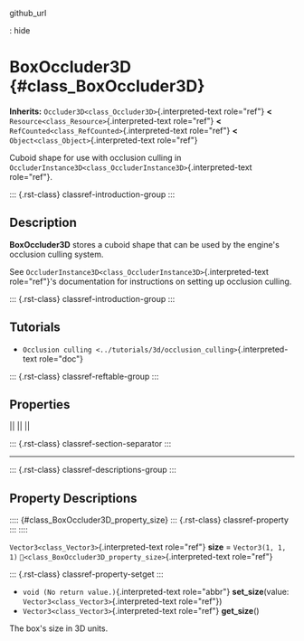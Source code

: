 github_url

:   hide

# BoxOccluder3D {#class_BoxOccluder3D}

**Inherits:** `Occluder3D<class_Occluder3D>`{.interpreted-text
role="ref"} **\<** `Resource<class_Resource>`{.interpreted-text
role="ref"} **\<** `RefCounted<class_RefCounted>`{.interpreted-text
role="ref"} **\<** `Object<class_Object>`{.interpreted-text role="ref"}

Cuboid shape for use with occlusion culling in
`OccluderInstance3D<class_OccluderInstance3D>`{.interpreted-text
role="ref"}.

::: {.rst-class}
classref-introduction-group
:::

## Description

**BoxOccluder3D** stores a cuboid shape that can be used by the
engine\'s occlusion culling system.

See `OccluderInstance3D<class_OccluderInstance3D>`{.interpreted-text
role="ref"}\'s documentation for instructions on setting up occlusion
culling.

::: {.rst-class}
classref-introduction-group
:::

## Tutorials

- `Occlusion culling <../tutorials/3d/occlusion_culling>`{.interpreted-text
  role="doc"}

::: {.rst-class}
classref-reftable-group
:::

## Properties

||
||
||

::: {.rst-class}
classref-section-separator
:::

------------------------------------------------------------------------

::: {.rst-class}
classref-descriptions-group
:::

## Property Descriptions

:::: {#class_BoxOccluder3D_property_size}
::: {.rst-class}
classref-property
:::
::::

`Vector3<class_Vector3>`{.interpreted-text role="ref"} **size** =
`Vector3(1, 1, 1)`
`🔗<class_BoxOccluder3D_property_size>`{.interpreted-text role="ref"}

::: {.rst-class}
classref-property-setget
:::

- `void (No return value.)`{.interpreted-text role="abbr"}
  **set_size**(value: `Vector3<class_Vector3>`{.interpreted-text
  role="ref"})
- `Vector3<class_Vector3>`{.interpreted-text role="ref"} **get_size**()

The box\'s size in 3D units.
